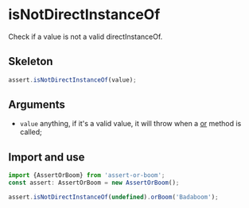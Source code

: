 # isNotDirectInstanceOf

Check if a value is not a valid directInstanceOf.

## Skeleton

```ts
assert.isNotDirectInstanceOf(value);
```

## Arguments

- `value` anything, if it's a valid value, it will throw when a [or](../or.md) method is called;

## Import and use

```ts
import {AssertOrBoom} from 'assert-or-boom';
const assert: AssertOrBoom = new AssertOrBoom();

assert.isNotDirectInstanceOf(undefined).orBoom('Badaboom');
```
